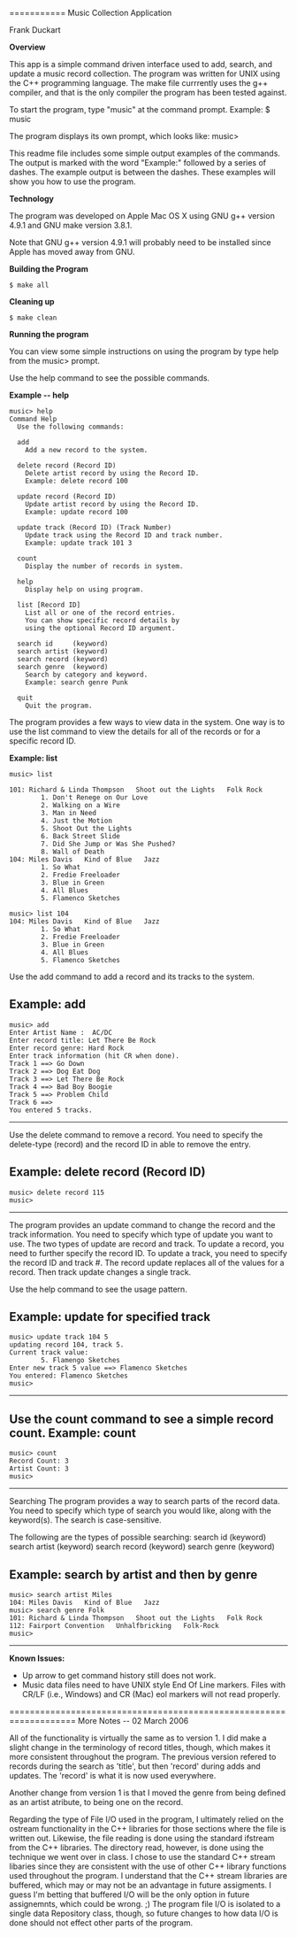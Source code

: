 ===========
Music Collection Application

Frank Duckart

**Overview**

This app is a simple command driven interface used to add, 
search, and update a music record collection.  The program
was written for UNIX using the C++ programming language.  The
make file currrently uses the g++ compiler, and that is the
only compiler the program has been tested against.  

To start the program, type "music" at the command prompt.
Example:
$ music

The program displays its own prompt, which looks like:
    music>

This readme file includes some simple output examples of the 
commands.  The output is marked with the word "Example:" followed 
by a series of dashes.  The example output is between the 
dashes.  These examples will show you how to use the program.

**Technology**

The program was developed on Apple Mac OS X using 
GNU g++ version 4.9.1 and GNU make version 3.8.1. 

Note that GNU g++ version 4.9.1 will probably need
to be installed since Apple has moved away from GNU.

**Building the Program**

    $ make all
    
**Cleaning up**

    $ make clean

**Running the program**

You can view some simple instructions on using the program
by type help from the music> prompt.

Use the help command to see the possible commands.

**Example -- help**

    music> help
    Command Help
      Use the following commands:

      add
        Add a new record to the system.

      delete record (Record ID)
        Delete artist record by using the Record ID.
        Example: delete record 100

      update record (Record ID)
        Update artist record by using the Record ID.
        Example: update record 100

      update track (Record ID) (Track Number)
        Update track using the Record ID and track number.
        Example: update track 101 3

      count
        Display the number of records in system.

      help
        Display help on using program.

      list [Record ID]
        List all or one of the record entries.
        You can show specific record details by
        using the optional Record ID argument.

      search id     (keyword)
      search artist (keyword)
      search record (keyword)
      search genre  (keyword)
        Search by category and keyword.
        Example: search genre Punk

      quit
        Quit the program.



The program provides a few ways to view data in the system.
One way is to use the list command to view the details for
all of the records or for a specific record ID.

**Example: list**

    music> list

    101: Richard & Linda Thompson   Shoot out the Lights   Folk Rock
            1. Don't Renege on Our Love
            2. Walking on a Wire
            3. Man in Need
            4. Just the Motion
            5. Shoot Out the Lights
            6. Back Street Slide
            7. Did She Jump or Was She Pushed?
            8. Wall of Death
    104: Miles Davis   Kind of Blue   Jazz
            1. So What
            2. Fredie Freeloader
            3. Blue in Green
            4. All Blues
            5. Flamenco Sketches

    music> list 104
    104: Miles Davis   Kind of Blue   Jazz
            1. So What
            2. Fredie Freeloader
            3. Blue in Green
            4. All Blues
            5. Flamenco Sketches



Use the add command to add a record and its tracks to the system.

**Example: add**
-------------------------------------------------------------------
    music> add
    Enter Artist Name :  AC/DC
    Enter record title: Let There Be Rock
    Enter record genre: Hard Rock
    Enter track information (hit CR when done).
    Track 1 ==> Go Down
    Track 2 ==> Dog Eat Dog
    Track 3 ==> Let There Be Rock
    Track 4 ==> Bad Boy Boogie
    Track 5 ==> Problem Child
    Track 6 ==>
    You entered 5 tracks.
-------------------------------------------------------------------


Use the delete command to remove a record.  You need to specify 
the delete-type (record) and the record ID in able to remove 
the entry.

**Example: delete record (Record ID)**
-------------------------------------------------------------------
    music> delete record 115
    music> 
-------------------------------------------------------------------


The program provides an update command to change the record and
the track information.  You need to specify which type of update 
you want to use. The two types of update are record and track. 
To update a record, you need to further specify the record ID.
To update a track, you need to specify the record ID and track #.
The record update replaces all of the values for a record.  Then
track update changes a single track.

Use the help command to see the usage pattern.  

**Example: update for specified track**
-------------------------------------------------------------------
    music> update track 104 5
    updating record 104, track 5.
    Current track value:
            5. Flamengo Sketches
    Enter new track 5 value ==> Flamenco Sketches
    You entered: Flamenco Sketches
    music>
-------------------------------------------------------------------


Use the count command to see a simple record count.
**Example: count**
-------------------------------------------------------------------
    music> count
    Record Count: 3
    Artist Count: 3
    music> 
-------------------------------------------------------------------


Searching
The program provides a way to search parts of the record data.
You need to specify which type of search you would like, along
with the keyword(s).  The search is case-sensitive.

The following are the types of possible searching:
    search id     (keyword)
    search artist (keyword)
    search record (keyword)
    search genre  (keyword)

**Example: search by artist and then by genre**
-------------------------------------------------------------------
    music> search artist Miles
    104: Miles Davis   Kind of Blue   Jazz 
    music> search genre Folk
    101: Richard & Linda Thompson   Shoot out the Lights   Folk Rock
    112: Fairport Convention   Unhalfbricking   Folk-Rock
    music>
-------------------------------------------------------------------


**Known Issues:**
* Up arrow to get command history still does not work.
* Music data files need to have UNIX style End Of Line markers.
  Files with CR/LF (i.e., Windows) and CR (Mac) eol markers
  will not read properly.  
  
===================================================================
More Notes --                                  02 March 2006  

All of the functionality is virtually the same as to version 1. 
I did make a slight change in the terminology of record titles,
though, which makes it more consistent throughout the program.
The previous version refered to records during the search as
'title', but then 'record' during adds and updates.  The 'record'
is what it is now used everywhere.

Another change from version 1 is that I moved the genre from
being defined as an artist atribute, to being one on the record.

Regarding the type of File I/O used in the program, I ultimately
relied on the ostream functionality in the C++ libraries for
those sections where the file is written out.  Likewise, the file
reading is done using the standard ifstream from the C++ libraries.
The directory read, however, is done using the technique we went 
over in class.  I chose to use the standard C++ stream libaries
since they are consistent with the use of other C++ library
functions used throughout the program.  I understand that the C++
stream libraries are buffered, which may or may not be an 
advantage in future assigments.  I guess I'm betting that buffered
I/O will be the only option in future assignemnts, which could be
wrong. ;)  The program file I/O is isolated to a single data 
Repository class, though, so future changes to how data I/O is
done should not effect other parts of the program.

